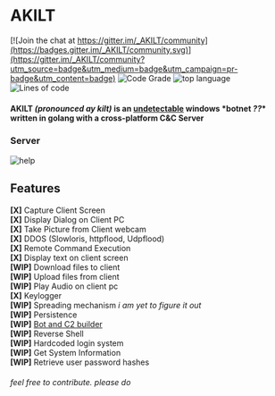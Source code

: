 # AKILT

[![Join the chat at https://gitter.im/_AKILT/community](https://badges.gitter.im/_AKILT/community.svg)](https://gitter.im/_AKILT/community?utm_source=badge&utm_medium=badge&utm_campaign=pr-badge&utm_content=badge)
![Code Grade](https://api.codiga.io/project/34798/status/svg)
![top language](https://img.shields.io/github/languages/top/Xart3mis/AKILT)
![Lines of code](https://img.shields.io/tokei/lines/github/Xart3mis/AKILT)

#### AKILT _(pronounced ay kilt)_ is an [undetectable](https://www.virustotal.com/gui/file/42673f19cf40d15b1f38235b5bb952c36647c42c64b209c353cd7978a1ddb555/detection) windows \*botnet _??_\* written in golang with a cross-platform C&C Server

### Server

![help](https://github.com/Xart3mis/AKILT/blob/master/help.gif)

## Features

**[X]** Capture Client Screen  
**[X]** Display Dialog on Client PC  
**[X]** Take Picture from Client webcam  
**[X]** DDOS (Slowloris, httpflood, Udpflood)  
**[X]** Remote Command Execution  
**[X]** Display text on client screen  
**[WIP]** Download files to client  
**[WIP]** Upload files from client  
**[WIP]** Play Audio on client pc  
**[X]** Keylogger  
**[WIP]** Spreading mechanism _i am yet to figure it out_  
**[WIP]** Persistence  
**[WIP]** [Bot and C2 builder](https://github.com/Xart3mis/akiltbuilder/)  
**[WIP]** Reverse Shell  
**[WIP]** Hardcoded login system  
**[WIP]** Get System Information  
**[WIP]** Retrieve user password hashes  

###### feel free to contribute. _please do_
